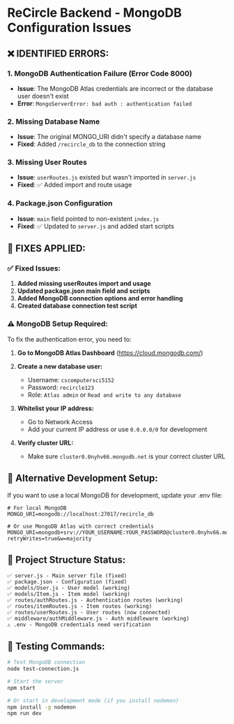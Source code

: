 # ReCircle Backend - MongoDB Configuration Issues

## ❌ **IDENTIFIED ERRORS:**

### 1. **MongoDB Authentication Failure (Error Code 8000)**
- **Issue**: The MongoDB Atlas credentials are incorrect or the database user doesn't exist
- **Error**: `MongoServerError: bad auth : authentication failed`

### 2. **Missing Database Name**
- **Issue**: The original MONGO_URI didn't specify a database name
- **Fixed**: Added `/recircle_db` to the connection string

### 3. **Missing User Routes**
- **Issue**: `userRoutes.js` existed but wasn't imported in `server.js`
- **Fixed**: ✅ Added import and route usage

### 4. **Package.json Configuration**
- **Issue**: `main` field pointed to non-existent `index.js`
- **Fixed**: ✅ Updated to `server.js` and added start scripts

## 🔧 **FIXES APPLIED:**

### ✅ Fixed Issues:
1. **Added missing userRoutes import and usage**
2. **Updated package.json main field and scripts**
3. **Added MongoDB connection options and error handling**
4. **Created database connection test script**

### ⚠️ **MongoDB Setup Required:**

To fix the authentication error, you need to:

1. **Go to MongoDB Atlas Dashboard** (https://cloud.mongodb.com/)
2. **Create a new database user:**
   - Username: `cscomputersci5152`
   - Password: `recircle123`
   - Role: `Atlas admin` or `Read and write to any database`

3. **Whitelist your IP address:**
   - Go to Network Access
   - Add your current IP address or use `0.0.0.0/0` for development

4. **Verify cluster URL:**
   - Make sure `cluster0.0nyhv66.mongodb.net` is your correct cluster URL

## 🚀 **Alternative Development Setup:**

If you want to use a local MongoDB for development, update your .env file:

```env
# For local MongoDB
MONGO_URI=mongodb://localhost:27017/recircle_db

# Or use MongoDB Atlas with correct credentials
MONGO_URI=mongodb+srv://YOUR_USERNAME:YOUR_PASSWORD@cluster0.0nyhv66.mongodb.net/recircle_db?retryWrites=true&w=majority
```

## 📝 **Project Structure Status:**

```
✅ server.js - Main server file (fixed)
✅ package.json - Configuration (fixed)
✅ models/User.js - User model (working)
✅ models/Item.js - Item model (working)  
✅ routes/authRoutes.js - Authentication routes (working)
✅ routes/itemRoutes.js - Item routes (working)
✅ routes/userRoutes.js - User routes (now connected)
✅ middleware/authMiddleware.js - Auth middleware (working)
⚠️ .env - MongoDB credentials need verification
```

## 🧪 **Testing Commands:**

```bash
# Test MongoDB connection
node test-connection.js

# Start the server
npm start

# Or start in development mode (if you install nodemon)
npm install -g nodemon
npm run dev
```